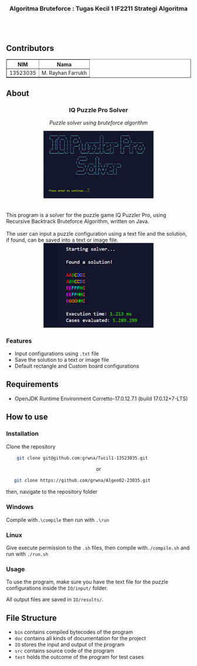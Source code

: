   
</br>

<H3 align="center"> Algoritma Bruteforce : Tugas Kecil 1 IF2211 Strategi Algoritma </p>

</br>
</br>

##  Contributors

<div align="center">

<table border="1" cellspacing="0" cellpadding="8"> 
  <tr> <th>NIM</th> <th>Nama</th> </tr> 
  <tr> <td>13523035</td> <td>M. Rayhan Farrukh</td> </tr> 
  </tr> </table>
</div>

  

##  About

<h3 align="center"> IQ Puzzle Pro Solver  </h3>
<p align="center"><em>Puzzle solver using bruteforce algorithm</em></p>

<div align="center">
  <img src="doc/images/menu.png" alt="SongSmart Logo" width="300"/>
  
</div>
</br>
</br>
This program is a solver for the puzzle game IQ Puzzler Pro, using Recursive Backtrack Bruteforce Algorithm, written on Java. 
</br>
</br>
The user can input a puzzle configuration using a text file and the solution, if found, can be saved into a text or image file.

</br>

<div align="center">
  <img src="doc/images/solution.png" alt="SongSmart Logo" width="300"/>
  
</div>

 <h3>Features</h3>

 - Input configurations using ```.txt``` file
 - Save the solution to a text or image file
 - Default rectangle and Custom board configurations

##  Requirements

- OpenJDK Runtime Environment Corretto-17.0.12.7.1 (build 17.0.12+7-LTS)


##  How to use
<h3>Installation</h3>
Clone the repository

```sh
    git clone git@github.com:grwna/Tucil1-13523035.git
```
<p align="center">or</p>

```sh
   git clone https://github.com/grwna/Algeo02-23035.git
```
 then, navigate to the repository folder
 
 <h3>Windows</h3>

Compile with```.\compile``` then run with ```.\run```
 <h3>Linux</h3>

Give execute permission to the ```.sh``` files, then
compile with```./compile.sh``` and run with ```./run.sh```


 <h3>Usage</h3>
 
To use the program, make sure you have the text file for the puzzle configurations inside the ```IO/input/``` folder.

All output files are saved in ```IO/results/```.

##  File Structure

- ```bin``` contains compiled bytecodes of the program
- ```doc``` contains all kinds of documentation for the project
- ```IO```  stores the input and output of the program
- ```src``` contains source code of the program
- ```test``` holds the outcome of the program for test cases

